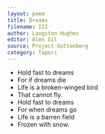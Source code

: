 ```yaml
---
layout: poem
title: Dreams
filename: III
author: Langston Hughes
editor: Alex Gil
source: Project Guttenberg
category: Tapori
---
```


- Hold fast to dreams
- For if dreams die
- Life is a broken-winged bird
- That cannot fly.
- Hold fast to dreams
- For when dreams go
- Life is a barren field
- Frozen with snow.
